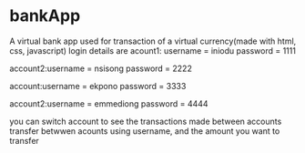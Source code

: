 # bankApp

A virtual bank app used for transaction of a virtual currency(made with html, css, javascript)
login details are 
acount1: username = iniodu
         password = 1111
         
account2:username = nsisong
         password = 2222 
        
account:username = ekpono
         password = 3333 
         
account2:username = emmediong
         password = 4444 
         
 you can switch account to see the transactions made between accounts
 transfer betwwen acounts using username, and the amount you want to transfer
